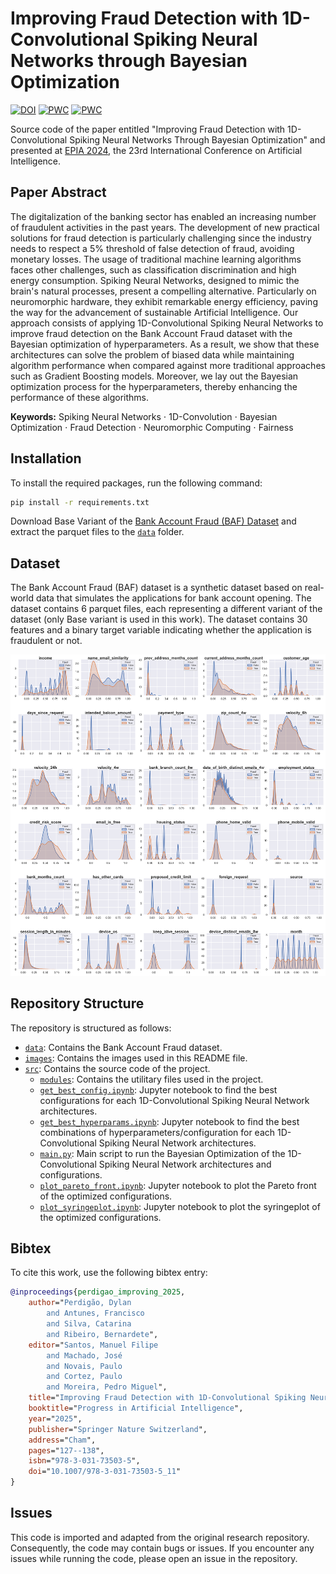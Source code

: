 # Improving Fraud Detection with 1D-Convolutional Spiking Neural Networks through Bayesian Optimization

[![DOI](https://zenodo.org/badge/DOI/10.5281/zenodo.12628435.svg)](https://doi.org/10.5281/zenodo.12628435)
[![PWC](https://img.shields.io/endpoint.svg?url=https://paperswithcode.com/badge/improving-fraud-detection-with-1d/fairness-on-baf-base)](https://paperswithcode.com/sota/fairness-on-baf-base?p=improving-fraud-detection-with-1d)
[![PWC](https://img.shields.io/endpoint.svg?url=https://paperswithcode.com/badge/improving-fraud-detection-with-1d/fraud-detection-on-baf-base)](https://paperswithcode.com/sota/fraud-detection-on-baf-base?p=improving-fraud-detection-with-1d)

Source code of the paper entitled "Improving Fraud Detection with 1D-Convolutional Spiking Neural Networks Through Bayesian Optimization" and presented at [EPIA 2024](https://epia2024.pt/), the 23rd International Conference on Artificial Intelligence.

## Paper Abstract
The digitalization of the banking sector has enabled an increasing number of fraudulent activities in the past years. The development of new practical solutions for fraud detection is particularly challenging since the industry needs to respect a 5\% threshold of false detection of fraud, avoiding monetary losses. The usage of traditional machine learning algorithms faces other challenges, such as classification discrimination and high energy consumption. Spiking Neural Networks, designed to mimic the brain's natural processes, present a compelling alternative. Particularly on neuromorphic hardware, they exhibit remarkable energy efficiency, paving the way for the advancement of sustainable Artificial Intelligence.
Our approach consists of applying 1D-Convolutional Spiking Neural Networks to improve fraud detection on the Bank Account Fraud dataset with the Bayesian optimization of hyperparameters. As a result, we show that these architectures can solve the problem of biased data while maintaining algorithm performance when compared against more traditional approaches such as Gradient Boosting models. Moreover, we lay out the Bayesian optimization process for the hyperparameters, thereby enhancing the performance of these algorithms.

**Keywords:**
Spiking Neural Networks $\cdot$ 
1D-Convolution $\cdot$
Bayesian Optimization $\cdot$
Fraud Detection $\cdot$
Neuromorphic Computing $\cdot$
Fairness 

## Installation

To install the required packages, run the following command:
```bash
pip install -r requirements.txt
```

Download Base Variant of the [Bank Account Fraud (BAF) Dataset](https://www.kaggle.com/datasets/sgpjesus/bank-account-fraud-dataset-neurips-2022) and extract the parquet files to the [`data`](./data/README.md) folder.

## Dataset

The Bank Account Fraud (BAF) dataset is a synthetic dataset based on real-world data that simulates the applications for bank account opening. The dataset contains 6 parquet files, each representing a different variant of the dataset (only Base variant is used in this work). The dataset contains 30 features and a binary target variable indicating whether the application is fraudulent or not.

![Density distribution of instances per feature](./images/normalized_density_base.png)

## Repository Structure

The repository is structured as follows:

- [`data`](./data/README.md): Contains the Bank Account Fraud dataset.
- [`images`](./images): Contains the images used in this README file.
- [`src`](./src): Contains the source code of the project.
    - [`modules`](./src/modules): Contains the utilitary files used in the project.
    - [`get_best_config.ipynb`](./src/get_best_config.ipynb): Jupyter notebook to find the best configurations for each 1D-Convolutional Spiking Neural Network architectures.
    - [`get_best_hyperparams.ipynb`](./src/get_best_hyperparams.ipynb): Jupyter notebook to find the best combinations of hyperparameters/configuration for each 1D-Convolutional Spiking Neural Network architectures.
    - [`main.py`](./src/main.py): Main script to run the Bayesian Optimization of the 1D-Convolutional Spiking Neural Network architectures and configurations.
    - [`plot_pareto_front.ipynb`](./src/plot_pareto_front.ipynb): Jupyter notebook to plot the Pareto front of the optimized configurations.
    - [`plot_syringeplot.ipynb`](./src/plot_syringeplot.ipynb): Jupyter notebook to plot the syringeplot of the optimized configurations.



## Bibtex

To cite this work, use the following bibtex entry:

```bibtex
@inproceedings{perdigao_improving_2025, 
    author="Perdigão, Dylan
        and Antunes, Francisco
        and Silva, Catarina
        and Ribeiro, Bernardete",
    editor="Santos, Manuel Filipe
        and Machado, José
        and Novais, Paulo
        and Cortez, Paulo
        and Moreira, Pedro Miguel",
    title="Improving Fraud Detection with 1D-Convolutional Spiking Neural Networks Through Bayesian Optimization",
    booktitle="Progress in Artificial Intelligence",
    year="2025",
    publisher="Springer Nature Switzerland",
    address="Cham",
    pages="127--138",
    isbn="978-3-031-73503-5",
    doi="10.1007/978-3-031-73503-5_11"
}
```

## Issues

This code is imported and adapted from the original research repository. Consequently, the code may contain bugs or issues.
If you encounter any issues while running the code, please open an issue in the repository.
